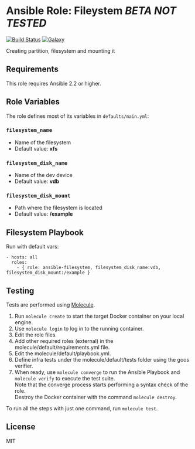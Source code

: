 Ansible Role: Fileystem *BETA NOT TESTED*
======================================

[![Build Status](https://travis-ci.org/entercloudsuite/ansible-filesystem.svg?branch=master)](https://travis-ci.org/entercloudsuite/ansible-filesystem)
[![Galaxy](https://img.shields.io/badge/galaxy-entercloudsuite.filesystem-blue.svg?style=flat-square)](https://galaxy.ansible.com/entercloudsuite/filesystem)

Creating partition, filesystem and mounting it

## Requirements

This role requires Ansible 2.2 or higher.

## Role Variables

The role defines most of its variables in `defaults/main.yml`:

### `filesystem_name`
- Name of the filesystem
- Default value: **xfs**

### `filesystem_disk_name`
- Name of the dev device
- Default value: **vdb**

### `filesystem_disk_mount`
- Path where the filesystem is located
- Default value: **/example**

## Filesystem Playbook

Run with default vars:

    - hosts: all
      roles:
        - { role: ansible-filesystem, filesystem_disk_name:vdb, filesystem_disk_mount:/example }

## Testing

Tests are performed using [Molecule](http://molecule.readthedocs.org/en/latest/).

1. Run `molecule create` to start the target Docker container on your local engine.  
2. Use `molecule login` to log in to the running container.  
3. Edit the role files.  
4. Add other required roles (external) in the molecule/default/requirements.yml file.  
5. Edit the molecule/default/playbook.yml.  
6. Define infra tests under the molecule/default/tests folder using the goos verifier.  
7. When ready, use `molecule converge` to run the Ansible Playbook and `molecule verify` to execute the test suite.  
Note that the converge process starts performing a syntax check of the role.  
Destroy the Docker container with the command `molecule destroy`.   

To run all the steps with just one command, run `molecule test`.  

## License

MIT
